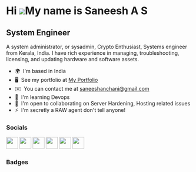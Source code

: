 Hi ![](https://user-images.githubusercontent.com/18350557/176309783-0785949b-9127-417c-8b55-ab5a4333674e.gif)My name is Saneesh A S
===================================================================================================================================

System Engineer
---------------

A system administrator, or sysadmin, Crypto Enthusiast, Systems engineer from Kerala, India. I have rich experience in managing, troubleshooting, licensing, and updating hardware and software assets.

* 🌍  I'm based in India
* 🖥️  See my portfolio at [My Portfolio](http://techyhacks.com)
* ✉️  You can contact me at [saneeshanchani@gmail.com](mailto:saneeshanchani@gmail.com)
* 🧠  I'm learning Devops
* 🤝  I'm open to collaborating on Server Hardening, Hosting related issues
* ⚡  I'm secretly a RAW agent don't tell anyone!


### Socials

<p align="left"> <a href="https://discord.com/users/967969418376282122" target="_blank" rel="noreferrer"><img src="https://raw.githubusercontent.com/danielcranney/readme-generator/main/public/icons/socials/discord.svg" width="32" height="32" /></a> <a href="https://www.github.com/saneeshAnchani/" target="_blank" rel="noreferrer"><img src="https://raw.githubusercontent.com/danielcranney/readme-generator/main/public/icons/socials/github.svg" width="32" height="32" /></a> <a href="https://www.linkedin.com/in/saneesh-a-s-48a754168/" target="_blank" rel="noreferrer"><img src="https://raw.githubusercontent.com/danielcranney/readme-generator/main/public/icons/socials/linkedin.svg" width="32" height="32" /></a> <a href="https://www.stackoverflow.com/users/11817175/saneesh-anchani" target="_blank" rel="noreferrer"><img src="https://raw.githubusercontent.com/danielcranney/readme-generator/main/public/icons/socials/stackoverflow.svg" width="32" height="32" /></a> <a href="https://www.twitter.com/Saneesh_anchani" target="_blank" rel="noreferrer"><img src="https://raw.githubusercontent.com/danielcranney/readme-generator/main/public/icons/socials/twitter.svg" width="32" height="32" /></a> <a href="https://www.youtube.com/c/UCiTgt0oeS7_EdBlkzYEFvkg" target="_blank" rel="noreferrer"><img src="https://raw.githubusercontent.com/danielcranney/readme-generator/main/public/icons/socials/youtube.svg" width="32" height="32" /></a></p>

### Badges


